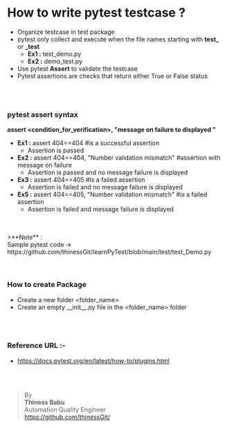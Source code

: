# How to write pytest testcase ? 
* Organize testcase in test package
* pytest only collect and execute when the file names starting with **test_** or **_test**
    * **Ex1 :** test_demo.py
    * **Ex2 :** demo_test.py
* Use pytest **Assert** to validate the testcase     
* Pytest assertions are checks that return either True or False status

<br/>
<br/>

### pytest assert syntax
**assert <condition_for_verification>, "message on failure to displayed "**
* **Ex1 :** assert 404==404 #is a successful assertion
  * Assertion is passed 
* **Ex2 :** assert 404==404, "Number validation mismatch" #assertion with message on failure
  * Assertion is passed and no message failure is displayed
* **Ex3 :** assert 404==405 #is a failed assertion
  * Assertion is failed and no message failure is displayed
* **Ex5 :** assert 404==405, "Number validation mismatch" #is a failed assertion
  * Assertion is failed and message failure is displayed
<br/>
<br/>
>**Note** :<br/> 
Sample pytest code -> https://github.com/thinessGit/learnPyTest/blob/main/test/test_Demo.py<br/>

<br/>
<br/>

### How to create Package
* Create a new folder <folder_name>
* Create an empty \_\_init\_\_.py file in the <folder_name> folder

<br/>
<br/>

### Reference URL :-  
* https://docs.pytest.org/en/latest/how-to/plugins.html

<br/>
<br/>

>By<br/>
**Thiness Babu**<br/>
Automation Quality Engineer<br/>
https://github.com/thinessGit/ <br/>